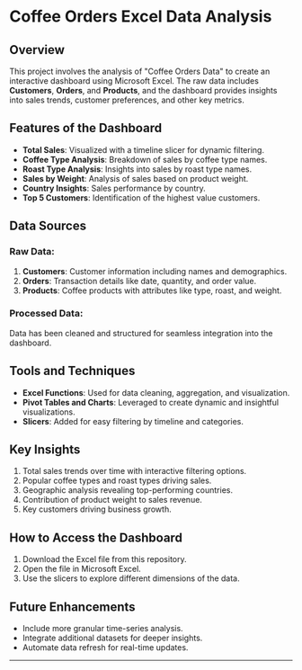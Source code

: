 # Coffee Orders Excel Data Analysis 

## Overview
This project involves the analysis of "Coffee Orders Data" to create an interactive dashboard using Microsoft Excel. The raw data includes **Customers**, **Orders**, and **Products**, and the dashboard provides insights into sales trends, customer preferences, and other key metrics.

## Features of the Dashboard
- **Total Sales**: Visualized with a timeline slicer for dynamic filtering.
- **Coffee Type Analysis**: Breakdown of sales by coffee type names.
- **Roast Type Analysis**: Insights into sales by roast type names.
- **Sales by Weight**: Analysis of sales based on product weight.
- **Country Insights**: Sales performance by country.
- **Top 5 Customers**: Identification of the highest value customers.

## Data Sources
### Raw Data:
1. **Customers**: Customer information including names and demographics.
2. **Orders**: Transaction details like date, quantity, and order value.
3. **Products**: Coffee products with attributes like type, roast, and weight.

### Processed Data:
Data has been cleaned and structured for seamless integration into the dashboard.

## Tools and Techniques
- **Excel Functions**: Used for data cleaning, aggregation, and visualization.
- **Pivot Tables and Charts**: Leveraged to create dynamic and insightful visualizations.
- **Slicers**: Added for easy filtering by timeline and categories.

## Key Insights
1. Total sales trends over time with interactive filtering options.
2. Popular coffee types and roast types driving sales.
3. Geographic analysis revealing top-performing countries.
4. Contribution of product weight to sales revenue.
5. Key customers driving business growth.

## How to Access the Dashboard
1. Download the Excel file from this repository.
2. Open the file in Microsoft Excel.
3. Use the slicers to explore different dimensions of the data.

## Future Enhancements
- Include more granular time-series analysis.
- Integrate additional datasets for deeper insights.
- Automate data refresh for real-time updates.

---

